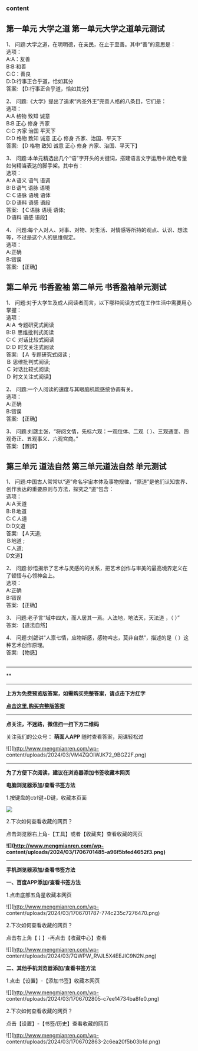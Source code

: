 ### content

## 第一单元 大学之道 第一单元大学之道单元测试

1、 问题:大学之道，在明明德，在亲民，在止于至善。其中“善”的意思是：  
选项：  
A:A：友善  
B:B:和善  
C:C：善良  
D:D:行事正合乎道，恰如其分  
答案: 【D:行事正合乎道，恰如其分】  

2、 问题:《大学》提出了追求“内圣外王”完善人格的八条目，它们是：  
选项：  
A:A 格物  致知  诚意  
B:B 正心  修身  齐家  
C:C 齐家  治国  平天下  
D:D 格物  致知  诚意  正心  修身  齐家、治国、平天下  
答案: 【D 格物  致知  诚意  正心  修身  齐家、治国、平天下】

3、 问题:本单元精选出几个“语”字开头的关键词，搭建语言文字运用中润色考量如何精当表达的脚手架。其中有：  
选项：  
A:Ａ语义 语气 语调  
B:Ｂ语气 语脉 语境  
C:Ｃ语脉 语境 语体  
D:Ｄ语料 语感 语段  
答案: 【Ｃ语脉 语境 语体;  
Ｄ语料 语感 语段】

4、 问题:每个人对人、对事、对物、对生活、对情感等所持的观点、认识、想法等，不过是这个人的思维假定。  
选项：  
A:正确  
B:错误  
答案: 【正确】

##  

## 第二单元 书香盈袖 第二单元 书香盈袖单元测试

1、 问题:对于大学生及成人阅读者而言，以下哪种阅读方式在工作生活中需要用心掌握：  
选项：  
A:Ａ 专题研究式阅读  
B:Ｂ 思维批判式阅读  
C:Ｃ 对话比较式阅读  
D:Ｄ 时文关注式阅读  
答案: 【Ａ 专题研究式阅读 ;  
Ｂ 思维批判式阅读;  
Ｃ 对话比较式阅读;  
Ｄ 时文关注式阅读】

2、 问题:一个人阅读的速度与其眼脑机能感统协调有关。  
选项：  
A:正确  
B:错误  
答案: 【正确】

3、 问题:刘勰主张，“将阅文情，先标六观：一观位体、二观（    ）、三观通变、四观奇正、五观事义、六观宫商。”  
答案: 【置辞】

##  

## 第三单元 道法自然 第三单元道法自然 单元测试

1、 问题:中国古人常常以“道”命名宇宙本体及事物规律，“原道”是他们认知世界、创作表达的重要原则与方法，探究之“道”包含：  
选项：  
A:Ａ天道  
B:Ｂ地道  
C:Ｃ人道  
D:D文道  
答案: 【Ａ天道;  
Ｂ地道 ;  
Ｃ人道;  
D文道】

2、 问题:妙悟揭示了艺术与灵感的的关系，把艺术创作与审美的最高境界定义在了顿悟与心领神会上。  
选项：  
A:正确  
B:错误  
答案: 【正确】

3、 问题:老子言“域中四大，而人居其一焉。人法地，地法天，天法道 ，（            ）”  
答案: 【道法自然】

4、 问题:刘勰讲“人禀七情，应物斯感，感物吟志，莫非自然”，描述的是（       ）这种艺术创作原理。  
答案: 【物感】

##  

* * *

**

* * *

**上方为免费预览版答案，如需购买完整答案，请点击下方红字**

[**点击这里,购买完整版答案**](http://mooc.mengmianren.com/mooc/90993.html)

* * *

**点关注，不迷路，微信扫一扫下方二维码**

关注我们的公众号： **萌面人APP** 随时查看答案，网课轻松过

![](http://www.mengmianren.com/wp-
content/uploads/2024/03/VM4ZQOIWJK72_9BGZ2F.png)

* * *

**为了方便下次阅读，建议在浏览器添加书签收藏本网页**

**电脑浏览器添加/查看书签方法**

1.按键盘的ctrl键+D键，收藏本页面

![](http://www.mengmianren.com/wp-content/uploads/2024/03/AF9T_JKKHAJN.png)

2.下次如何查看收藏的网页？

点击浏览器右上角-【工具】或者【收藏夹】查看收藏的网页

**![](http://www.mengmianren.com/wp-
content/uploads/2024/03/1706701485-a96f5bfed4652f3.png)**

* * *

**手机浏览器添加/查看书签方法**

**一、百度APP添加/查看书签方法**

1.点击底部五角星收藏本网页

![](http://www.mengmianren.com/wp-
content/uploads/2024/03/1706701787-774c235c7276470.png)

2.下次如何查看收藏的网页？

点击右上角【┇】-再点击【收藏中心】查看

![](http://www.mengmianren.com/wp-
content/uploads/2024/03/7QWPW_RVJL5X4EEJIC9N2N.png)

**二、其他手机浏览器添加/查看书签方法**

1.点击【设置】-【添加书签】收藏本网页

![](http://www.mengmianren.com/wp-
content/uploads/2024/03/1706702805-c7ee14734ba8fe0.png)

2.下次如何查看收藏的网页？

点击【设置】-【书签/历史】查看收藏的网页

![](http://www.mengmianren.com/wp-
content/uploads/2024/03/1706702863-2c6ea20f5b03b1d.png)

